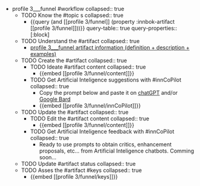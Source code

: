 
- profile 3___funnel #workflow
   collapsed:: true
  - TODO Know the #topic s
    collapsed:: true
    - {{query (and [[profile 3/funnel]] (property :innbok-artifact [[profile 3/funnel]]))}}
      query-table:: true
      query-properties:: [:block]
  - TODO Understand the #artifact
    collapsed:: true
    - [profile 3___funnel artifact information (definition + description + examples)](https://go.innbok.com/#/page/innBoK%2Fprofile-%28id%29%2Ffunnel%2Finfo)
  - TODO Create the #artifact
     collapsed:: true
    - TODO Ideate #artifact content
      collapsed:: true
      - {{embed [[profile 3/funnel/content]]}}
    - TODO Get Artificial Inteligence suggestions with #innCoPilot
      collapsed:: true
      - Copy the prompt below and paste it on [chatGPT](https://chat.openai.com) and/or [Google Bard](https://bard.google.com/chat)
      - {{embed [[profile 3/funnel/innCoPilot]]}}
  - TODO Update the #artifact
    collapsed:: true
    - TODO Edit the #artifact content
     collapsed:: true
      - {{embed [[profile 3/funnel/content]]}}
    - TODO Get Artificial Inteligence feedback with #innCoPilot
      collapsed:: true
      - Ready to use prompts to obtain critics, enhancement proposals, etc... from Artificial Inteligence chatbots. Comming soon...
  - TODO Update #artifact status
    collapsed:: true
  - TODO Asses the #artifact #keys
    collapsed:: true
    - {{embed [[profile 3/funnel/keys]]}}



